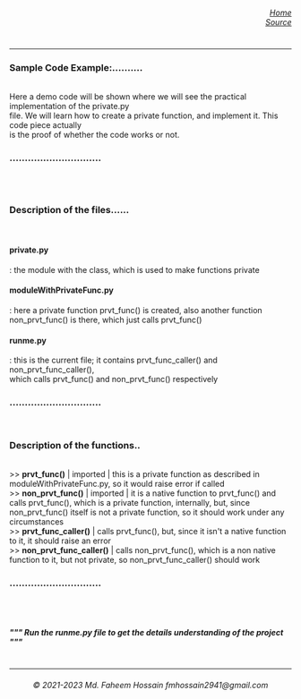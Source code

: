 <h6>
  <dl align="right">
    <dt><a href="https://github.com/Faheem41/Private-Function-in-Python" rel="noreferrer">Home</a></dt>
    <dt><a href="https://github.com/Faheem41/Private-Function-in-Python/blob/main/src/privatefunc.py" rel="noreferrer">Source</a></dt>
  </dl>
</h6>

#
----------------
<h3>Sample Code Example:..........</h3></br>
Here a demo code will be shown where we will see the practical implementation of the private.py</br>
file. We will learn how to create a private function, and implement it. This code piece actually</br>
is the proof of whether the code works or not.</br>
<h3>..............................</h3></br></br>


<h3>Description of the files......</h3></br>
<h4>private.py</h4>              : the module with the class, which is used to make functions private</br>
<h4>moduleWithPrivateFunc.py</h4>: here a private function prvt_func() is created, also another function</br>
                            <t>non_prvt_func() is there, which just calls prvt_func()</br>
<h4>runme.py</h4>                : this is the current file; it contains prvt_func_caller() and non_prvt_func_caller(),</br>
                            which calls prvt_func() and non_prvt_func() respectively</br>
<h3>..............................</h3></br>


<h3>Description of the functions..</h3></br>
>> <strong>prvt_func()</strong> | imported     | this is a private function as described in moduleWithPrivateFunc.py,
                                so it would raise error if called</br>
>> <strong>non_prvt_func()</strong> | imported | it is a native function to prvt_func() and calls prvt_func(), which is
                                a private function, internally, but, since non_prvt_func() itself is not
                                a private function, so it should work under any circumstances</br>
>> <strong>prvt_func_caller()</strong>         | calls prvt_func(), but, since it isn't a native function to it, it should raise an error</br>
>> <strong>non_prvt_func_caller()</strong>     | calls non_prvt_func(), which is a non native function to it, but not private, so
                                non_prvt_func_caller() should work</br>
<h3>..............................</h3></br></br>


<h5>"""  Run the runme.py file to get the details understanding of the project  """</h5>

#
----------------
<h6 align="center">© 2021-2023 Md. Faheem Hossain fmhossain2941@gmail.com</h6>
